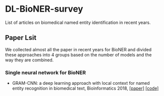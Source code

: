 # DL-BioNER-survey
List of articles on biomedical named entity identification in recent years.

## Paper Lsit
We collected almost all the paper in recent years for BioNER and divided these approaches into 4 groups based on the number of models and the way they are combined.

### Single neural network for BioNER
* GRAM-CNN: a deep learning approach with local context for named entity recognition in biomedical text, Bioinformatics 2018, [[paper]](https://academic.oup.com/bioinformatics/article/34/9/1547/4764002?login=true) [[code]](https://github.com/valdersoul/GRAM-CNN)
